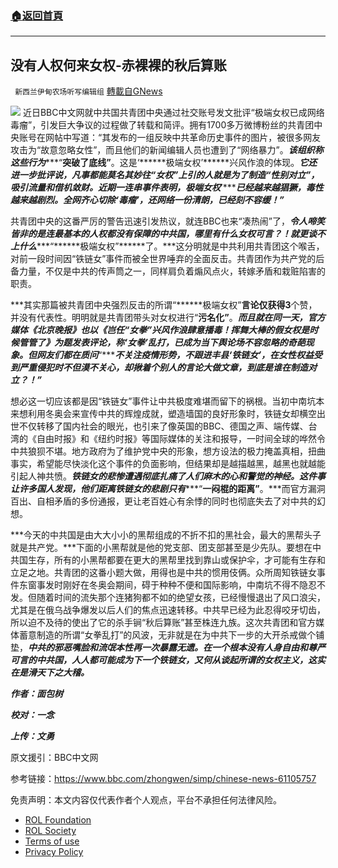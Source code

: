 ###  [:house:返回首頁](https://github.com/ourhimalayas/txt)
---


## 没有人权何来女权-赤裸裸的秋后算账
` 新西兰伊甸农场听写编辑组` [轉載自GNews](https://gnews.org/zh-hans/2368433/)

![](https://assets.gnews.org/wp-content/uploads/2022/04/图片2022年4月18日1.jpg)
近日BBC中文网就中共国共青团中央通过社交账号发文批评“极端女权已成网络毒瘤”，引发巨大争议的过程做了转载和简评。拥有1700多万微博粉丝的共青团中央账号在网帖中写道：“其发布的一组反映中共革命历史事件的图片，被很多网友攻击为“故意忽略女性”，而且他们的新闻编辑人员也遭到了“网络暴力”。***该组织称这些行为******“******突破了底线”******。这是‘******极端女权’******兴风作浪的体现。***它还进一步批评说，凡事都能莫名其妙往“女权”上引的人就是为了制造“性别对立”，吸引流量和借机敛财。***近期一连串事件表明，极端女权******’******已经越来越猖獗，毒性越来越剧烈。全网齐心切除‘******毒瘤’******，还网络一份清朗，已经刻不容缓！”***

共青团中央的这番严厉的警告迅速引发热议，就连BBC也来“凑热闹”了，***令人啼笑皆非的是连最基本的人权都没有保障的中共国，哪里有什么女权可言？！就更谈不上什么******“******极端女权”******了。***这分明就是中共利用共青团这个喉舌，对前一段时间因“铁链女”事件而被全世界唾弃的全面反击。共青团作为共产党的后备力量，不仅是中共的传声筒之一，同样肩负着煽风点火，转嫁矛盾和栽赃陷害的职责。

***其实那篇被共青团中央强烈反击的所谓“******极端女权”******言论仅获得3******个赞，并没有代表性。明明就是共青团带头对女权进行“******污名化”******。***而且就在同一天，官方媒体《北京晚报》也以《岂任“女拳”兴风作浪肆意播毒！挥舞大棒的假女权是时候管管了》为题发表评论，称‘女拳’乱打，已成为当下舆论场不容忽略的奇葩现象。***但网友们都在质问******“******不关注疫情形势，不跟进丰县‘******铁链女’******，在女性权益受到严重侵犯时不但漠不关心，却揪着个别人的言论大做文章，到底是谁在制造对立？！”***

想必这一切应该都是因“铁链女”事件让中共极度难堪而留下的祸根。当初中南坑本来想利用冬奥会来宣传中共的辉煌成就，塑造墙国的良好形象时，铁链女却横空出世不仅转移了国内社会的眼光，也引来了像英国的BBC、德国之声、端传媒、台湾的《自由时报》和《纽约时报》等国际媒体的关注和报导，一时间全球的哗然令中共狼狈不堪。地方政府为了维护党中央的形象，想方设法的极力掩盖真相，扭曲事实，希望能尽快淡化这个事件的负面影响，但结果却是越描越黑，越黑也就越能引起人神共愤。***铁链女的悲惨遭遇彻底扎痛了人们麻木的心和警觉的神经。这件事让许多国人发现，他们距离铁链女的悲剧只有******“******一闷棍的距离”******。***而官方漏洞百出、自相矛盾的多份通报，更让老百姓心有余悸的同时也彻底失去了对中共的幻想。

***今天的中共国是由大大小小的黑帮组成的不折不扣的黑社会，最大的黑帮头子就是共产党。***下面的小黑帮就是他的党支部、团支部甚至是少先队。要想在中共国生存，所有的小黑帮都要在更大的黑帮里找到靠山或保护伞，才可能有生存和立足之地。共青团的这番小题大做，用得也是中共的惯用伎俩。众所周知铁链女事件东窗事发时刚好在冬奥会期间，碍于种种不便和国际影响，中南坑不得不隐忍不发。但随着时间的流失那个连猪狗都不如的绝望女孩，已经慢慢退出了风口浪尖，尤其是在俄乌战争爆发以后人们的焦点迅速转移。中共早已经为此忍得咬牙切齿，所以迫不及待的使出了它的杀手锏“秋后算账”甚至株连九族。这次共青团和官方媒体蓄意制造的所谓“女拳乱打”的风波，无非就是在为中共下一步的大开杀戒做个铺垫，***中共的邪恶嘴脸和流氓本性再一次暴露无遗。在一个根本没有人身自由和尊严可言的中共国，人人都可能成为下一个铁链女，又何从谈起所谓的女权主义，这实在是滑天下之大稽。***

***作者：面包树***

***校对：一念***

***上传：文勇***

原文援引：BBC中文网

参考链接：https://www.bbc.com/zhongwen/simp/chinese-news-61105757

 

免责声明：本文内容仅代表作者个人观点，平台不承担任何法律风险。

- [ROL Foundation](https://rolfoundation.org/)
- [ROL Society](https://rolsociety.org/)
- [Terms of use](https://gnews.org/terms-of-use-3/)
- [Privacy Policy](https://gnews.org/privacy-policy/)
